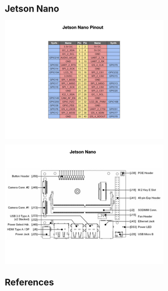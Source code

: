 # Jetson Nano

![Pinout](../images/DeploymentNotes/DeploymentNotes.002.jpeg)

![Schematic](../images/DeploymentNotes/DeploymentNotes.003.jpeg)

# References